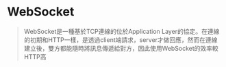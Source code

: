 # WebSocket
> WebSocket是一種基於TCP連線的位於Application Layer的協定。在連線的初期和HTTP一樣，是透過client端請求，server才做回應，然而在連線建立後，雙方都能隨時將訊息傳遞給對方，因此使用WebSocket的效率較HTTP高

